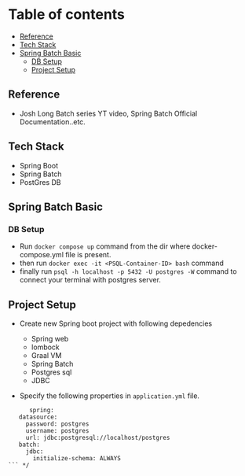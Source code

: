 # Table of contents
- [Reference](#reference)
- [Tech Stack](#tech-stack)
- [Spring Batch Basic](#spring-batch-basic)
  - [DB Setup](#db-setup)
  - [Project Setup](#project-setup)

## Reference
- Josh Long Batch series YT video, Spring Batch Official Documentation..etc.
## Tech Stack
- Spring Boot
- Spring Batch
- PostGres DB

## Spring Batch Basic

### DB Setup
- Run ```docker compose up``` command from the dir where docker-compose.yml file is present.
- then  run ```docker exec -it <PSQL-Container-ID> bash``` command 
- finally run ```psql -h localhost -p 5432 -U postgres -W``` command to connect your terminal with postgres server.

## Project Setup
- Create new Spring boot project with following depedencies
   - Spring web
   - lombock
   - Graal VM
   - Spring Batch
   - Postgres sql
   - JDBC

- Specify the following properties in ```application.yml``` file.
 ``` /**
       spring:
    datasource:
      password: postgres
      username: postgres
      url: jdbc:postgresql://localhost/postgres
    batch:
      jdbc:
        initialize-schema: ALWAYS 
``` */
